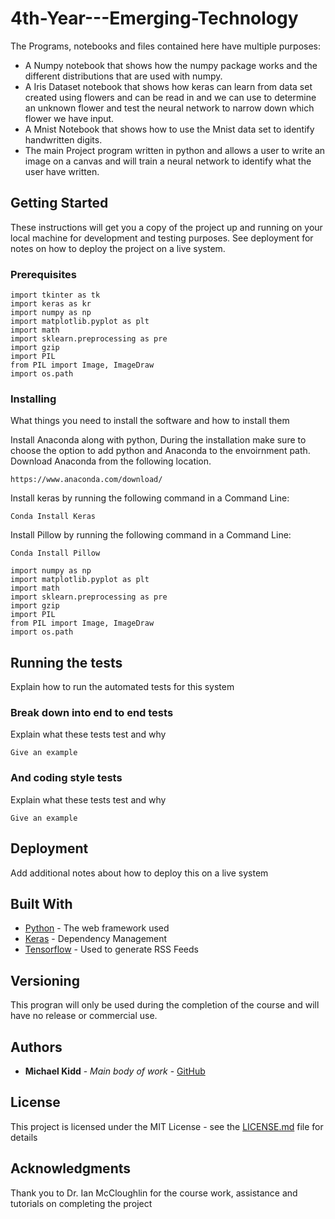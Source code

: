 # 4th-Year---Emerging-Technology

The Programs, notebooks and files contained here have multiple purposes:

- A Numpy notebook that shows how the numpy package works and the different distributions that are used with numpy.
- A Iris Dataset notebook that shows how keras can learn from data set created using flowers and can be read in and we can use to determine an unknown flower and test the neural network to narrow down which flower we have input.
- A Mnist Notebook that shows how to use the Mnist data set to identify handwritten digits.
- The main Project program written in python and allows a user to write an image on a canvas and will train a neural network to identify what the user have written.
 

## Getting Started

These instructions will get you a copy of the project up and running on your local machine for development and testing purposes. See deployment for notes on how to deploy the project on a live system.


### Prerequisites

```
import tkinter as tk
import keras as kr
import numpy as np
import matplotlib.pyplot as plt
import math
import sklearn.preprocessing as pre
import gzip
import PIL
from PIL import Image, ImageDraw
import os.path

```

### Installing

What things you need to install the software and how to install them

Install Anaconda along with python, During the installation make sure to choose the option to add python and Anaconda to the envoirnment path. Download Anaconda from the following location.

```
https://www.anaconda.com/download/
```

Install keras by running the following command in a Command Line:
```
Conda Install Keras
```
Install Pillow by running the following command in a Command Line:
```
Conda Install Pillow
```


```
import numpy as np
import matplotlib.pyplot as plt
import math
import sklearn.preprocessing as pre
import gzip
import PIL
from PIL import Image, ImageDraw
import os.path

```

## Running the tests

Explain how to run the automated tests for this system

### Break down into end to end tests

Explain what these tests test and why

```
Give an example
```

### And coding style tests

Explain what these tests test and why

```
Give an example
```

## Deployment

Add additional notes about how to deploy this on a live system

## Built With

* [Python](http://www.dropwizard.io/1.0.2/docs/) - The web framework used
* [Keras](https://maven.apache.org/) - Dependency Management
* [Tensorflow](https://rometools.github.io/rome/) - Used to generate RSS Feeds


## Versioning

This progran will only be used during the completion of the course and will have no release or commercial use.

## Authors

* **Michael Kidd** - *Main body of work* - [GitHub](https://github.com/Michael-Kidd/)

## License

This project is licensed under the MIT License - see the [LICENSE.md](LICENSE.md) file for details

## Acknowledgments

Thank you to Dr. Ian McCloughlin for the course work, assistance and tutorials on completing the project